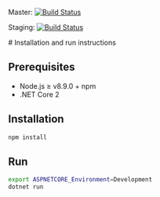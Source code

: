 Master: [![Build Status](https://travis-ci.org/Taller-2018-1/core.svg?branch=master)](https://travis-ci.org/Taller-2018-1/core) 

Staging: [![Build Status](https://travis-ci.org/Taller-2018-1/core.svg?branch=staging)](https://travis-ci.org/Taller-2018-1/core)

# Installation and run instructions

## Prerequisites
* Node.js ≥ v8.9.0 + npm
* .NET Core 2

## Installation
```bash
npm install
```

## Run
```bash
export ASPNETCORE_Environment=Development
dotnet run
```
